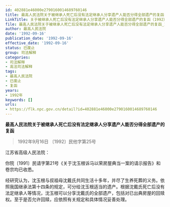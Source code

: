```yaml
---
id: 402881e46000e2790160014689760146
title: 最高人民法院关于被继承人死亡后没有法定继承人分享遗产人能否分得全部遗产的复函
LinkTitle: 关于被继承人死亡后没有法定继承人分享遗产人能否分得全部遗产的复函（1992）
file: 最高人民法院关于被继承人死亡后没有法定继承人分享遗产人能否分得全部遗产的复函_19920916_402881e46000e2790160014689760146.docx
author: 最高人民法院
date: '1992-09-16'
publication_date: '1992-09-16'
effective_date: '1992-09-16'
status: 已废止
group: 司法解释
categories:
- 司法解释
- 高法司法解释
tags:
- 最高人民法院
- 已废止
- 复函
years:
- 1992年
keywords: []
urls:
- https://flk.npc.gov.cn/detail?id=402881e46000e2790160014689760146
---
```


**最高人民法院关于被继承人死亡后没有法定继承人分享遗产人能否分得全部遗产的复函**

> 1992年9月16日 〔1992〕民他字第25号

江苏省高级人民法院：

你院〔1991〕民请字第21号《关于沈玉根诉马以荣房屋典当一案的请示报告》和卷宗均已收悉。

经研究认为，沈玉根与叔祖母沈戴氏共同生活十多年，并尽了生养死葬的义务。依照我国继承法第十四条的规定，可分给沈玉根适当的遗产。根据沈戴氏死亡后没有法定继承人等情况，沈玉根可以分享沈戴氏的全部遗产，包括对已出典房屋的回赎权。至于是否允许回赎，应依照有关规定和具体情况妥善处理。
